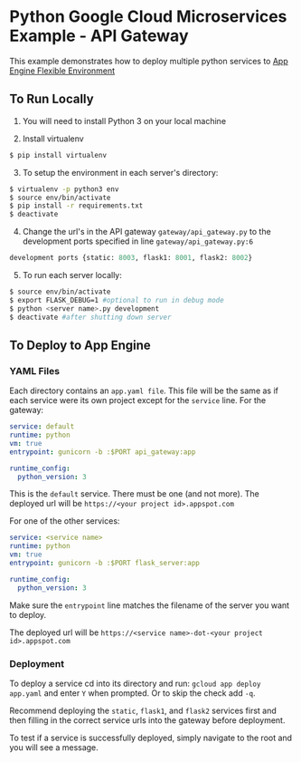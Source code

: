 # Python Google Cloud Microservices Example - API Gateway

This example demonstrates how to deploy multiple python services to [App Engine Flexible Environment](https://cloud.google.com/appengine/docs/flexible/)

## To Run Locally

1. You will need to install Python 3 on your local machine

2. Install virtualenv
```Bash
$ pip install virtualenv
```

3. To setup the environment in each server's directory:
```Bash
$ virtualenv -p python3 env
$ source env/bin/activate
$ pip install -r requirements.txt
$ deactivate
```

4. Change the url's in the API gateway `gateway/api_gateway.py` to the
development ports specified in line `gateway/api_gateway.py:6`
```Python
development ports {static: 8003, flask1: 8001, flask2: 8002}
```

5. To run each server locally:
```Bash
$ source env/bin/activate
$ export FLASK_DEBUG=1 #optional to run in debug mode
$ python <server name>.py development
$ deactivate #after shutting down server
```

## To Deploy to App Engine

### YAML Files

Each directory contains an `app.yaml file`.  This file will be the same as if
each service were its own project except for the `service` line. For the gateway:
```YAML
service: default
runtime: python
vm: true
entrypoint: gunicorn -b :$PORT api_gateway:app

runtime_config:
  python_version: 3
```  

This is the `default` service.  There must be one (and not more).  The deployed
url will be `https://<your project id>.appspot.com`

For one of the other services:

```YAML
service: <service name>
runtime: python
vm: true
entrypoint: gunicorn -b :$PORT flask_server:app

runtime_config:
  python_version: 3
```  

Make sure the `entrypoint` line matches the filename of the server you want to deploy.

The deployed url will be `https://<service name>-dot-<your project id>.appspot.com`

### Deployment

To deploy a service cd into its directory and run: `gcloud app deploy app.yaml`
and enter `Y` when prompted.  Or to skip the check add `-q`.

Recommend deploying the `static`, `flask1`, and `flask2` services first and
then filling in the correct service urls into the gateway before deployment.

To test if a service is successfully deployed, simply navigate to the root
and you will see a message.  
